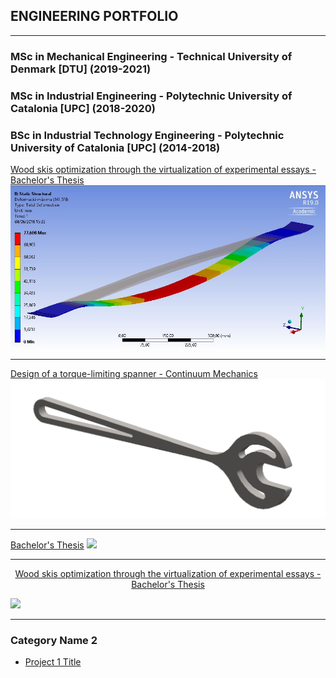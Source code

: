 ## ENGINEERING PORTFOLIO

---
### MSc in Mechanical Engineering - Technical University of Denmark [DTU] (2019-2021)

### MSc in Industrial Engineering - Polytechnic University of Catalonia [UPC] (2018-2020)

### BSc in Industrial Technology Engineering - Polytechnic University of Catalonia [UPC] (2014-2018)
[Wood skis optimization through the virtualization of experimental essays - Bachelor's Thesis](/projects/TFG/text.md)
<img src="images/TFG_cover.JPG?raw=true"/>

---
[Design of a torque-limiting spanner - Continuum Mechanics](/projects/spanner/text.md)
<img src="images/Spanner_cover.png?raw=true"/>

---
[Bachelor's Thesis](/pdf/sample_presentation.pdf)
<img src="images/dummy_thumbnail.jpg?raw=true"/>

---
<p style="text-align:center;"><a href="/projects/TFG/text.md">Wood skis optimization through the virtualization of experimental essays - Bachelor's Thesis</a></p>
<img src="images/dummy_thumbnail.jpg?raw=true"/>

---

### Category Name 2

- [Project 1 Title](http://example.com/)


